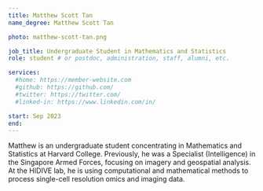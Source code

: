 ```yaml
---
title: Matthew Scott Tan
name_degree: Matthew Scott Tan

photo: matthew-scott-tan.png

job_title: Undergraduate Student in Mathematics and Statistics
role: student # or postdoc, administration, staff, alumni, etc.

services:
  #home: https://member-website.com
  #github: https://github.com/
  #twitter: https://twitter.com/
  #linked-in: https://www.linkedin.com/in/

start: Sep 2023
end:
---
```

Matthew is an undergraduate student concentrating in Mathematics and Statistics at Harvard College. Previously, he was a Specialist (Intelligence) in the Singapore Armed Forces, focusing on imagery and geospatial analysis. At the HIDIVE lab, he is using computational and mathematical methods to process single-cell resolution omics and imaging data.
